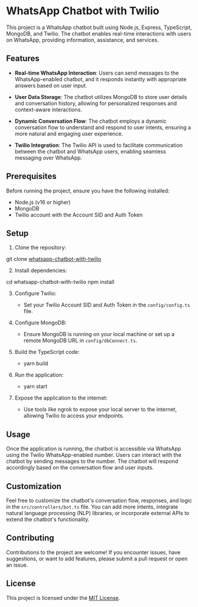 # WhatsApp Chatbot with Twilio

This project is a WhatsApp chatbot built using Node.js, Express, TypeScript, MongoDB, and Twilio. The chatbot enables real-time interactions with users on WhatsApp, providing information, assistance, and services.

## Features

- **Real-time WhatsApp Interaction**: Users can send messages to the WhatsApp-enabled chatbot, and it responds instantly with appropriate answers based on user input.

- **User Data Storage**: The chatbot utilizes MongoDB to store user details and conversation history, allowing for personalized responses and context-aware interactions.

- **Dynamic Conversation Flow**: The chatbot employs a dynamic conversation flow to understand and respond to user intents, ensuring a more natural and engaging user experience.

- **Twilio Integration**: The Twilio API is used to facilitate communication between the chatbot and WhatsApp users, enabling seamless messaging over WhatsApp.

## Prerequisites

Before running the project, ensure you have the following installed:

- Node.js (v16 or higher)
- MongoDB
- Twilio account with the Account SID and Auth Token

## Setup

1. Clone the repository:

git clone [whatsapp-chatbot-with-twilio](https://github.com/princepatrickbondzie/whatsapp-chatbot-with-twilio.git)

2. Install dependencies:

cd whatsapp-chatbot-with-twilio
npm install

3. Configure Twilio:

   - Set your Twilio Account SID and Auth Token in the `config/config.ts` file.

4. Configure MongoDB:

   - Ensure MongoDB is running on your local machine or set up a remote MongoDB URL in `config/dbConnect.ts`.

5. Build the TypeScript code:

   - yarn build

6. Run the application:

   - yarn start

7. Expose the application to the internet:

   - Use tools like ngrok to expose your local server to the internet, allowing Twilio to access your endpoints.

## Usage

Once the application is running, the chatbot is accessible via WhatsApp using the Twilio WhatsApp-enabled number. Users can interact with the chatbot by sending messages to the number. The chatbot will respond accordingly based on the conversation flow and user inputs.

## Customization

Feel free to customize the chatbot's conversation flow, responses, and logic in the `src/controllers/bot.ts` file. You can add more intents, integrate natural language processing (NLP) libraries, or incorporate external APIs to extend the chatbot's functionality.

## Contributing

Contributions to the project are welcome! If you encounter issues, have suggestions, or want to add features, please submit a pull request or open an issue.

## License

This project is licensed under the [MIT License](LICENSE).

